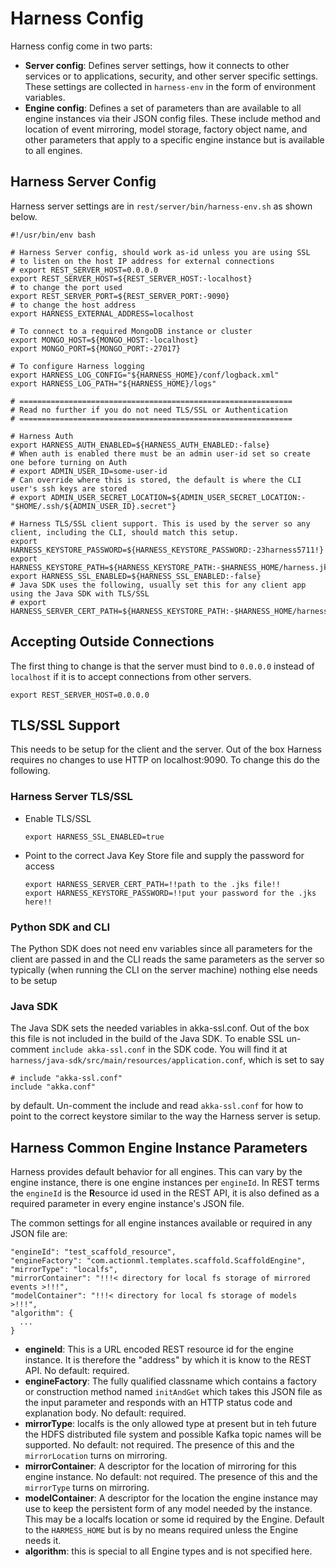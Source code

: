 # Harness Config

Harness config come in two parts:

 - **Server config**: Defines server settings, how it connects to other services or to applications, security, and other server specific settings. These settings are collected in `harness-env` in the form of environment variables.
 - **Engine config**: Defines a set of parameters than are available to all engine instances via their JSON config files. These include method and location of event mirroring, model storage, factory object name, and other parameters that apply to a specific engine instance but is available to all engines. 

## Harness Server Config

Harness server settings are in `rest/server/bin/harness-env.sh` as shown below. 

```
#!/usr/bin/env bash

# Harness Server config, should work as-id unless you are using SSL
# to listen on the host IP address for external connections
# export REST_SERVER_HOST=0.0.0.0
export REST_SERVER_HOST=${REST_SERVER_HOST:-localhost}
# to change the port used
export REST_SERVER_PORT=${REST_SERVER_PORT:-9090}
# to change the host address
export HARNESS_EXTERNAL_ADDRESS=localhost

# To connect to a required MongoDB instance or cluster
export MONGO_HOST=${MONGO_HOST:-localhost}
export MONGO_PORT=${MONGO_PORT:-27017}

# To configure Harness logging
export HARNESS_LOG_CONFIG="${HARNESS_HOME}/conf/logback.xml"
export HARNESS_LOG_PATH="${HARNESS_HOME}/logs"

# =============================================================
# Read no further if you do not need TLS/SSL or Authentication
# =============================================================

# Harness Auth
export HARNESS_AUTH_ENABLED=${HARNESS_AUTH_ENABLED:-false}
# When auth is enabled there must be an admin user-id set so create one before turning on Auth
# export ADMIN_USER_ID=some-user-id
# Can override where this is stored, the default is where the CLI user's ssh keys are stored
# export ADMIN_USER_SECRET_LOCATION=${ADMIN_USER_SECRET_LOCATION:-"$HOME/.ssh/${ADMIN_USER_ID}.secret"}

# Harness TLS/SSL client support. This is used by the server so any client, including the CLI, should match this setup.
export HARNESS_KEYSTORE_PASSWORD=${HARNESS_KEYSTORE_PASSWORD:-23harness5711!}
export HARNESS_KEYSTORE_PATH=${HARNESS_KEYSTORE_PATH:-$HARNESS_HOME/harness.jks}
export HARNESS_SSL_ENABLED=${HARNESS_SSL_ENABLED:-false}
# Java SDK uses the following, usually set this for any client app using the Java SDK with TLS/SSL
# export HARNESS_SERVER_CERT_PATH=${HARNESS_KEYSTORE_PATH:-$HARNESS_HOME/harness.pem}
```

## Accepting Outside Connections

The first thing to change is that the server must bind to `0.0.0.0` instead of `localhost` if it is to accept connections from other servers.

```
export REST_SERVER_HOST=0.0.0.0
```

## TLS/SSL Support

This needs to be setup for the client and the server. Out of the box Harness requires no changes to use HTTP on localhost:9090. To change this do the following.

### Harness Server TLS/SSL

 - Enable TLS/SSL

    ```
    export HARNESS_SSL_ENABLED=true
    ```

 - Point to the correct Java Key Store file and supply the password for access

    ```
    export HARNESS_SERVER_CERT_PATH=!!path to the .jks file!!
    export HARNESS_KEYSTORE_PASSWORD=!!put your password for the .jks here!!
    ```
        
### Python SDK and CLI

The Python SDK does not need env variables since all parameters for the client are passed in and the CLI reads the same parameters as the server so typically (when running the CLI on the server machine) nothing else needs to be setup

### Java SDK

The Java SDK sets the needed variables in akka-ssl.conf. Out of the box this file is not included in the build of the Java SDK. To enable SSL un-comment `include akka-ssl.conf` in the SDK code. You will find it at `harness/java-sdk/src/main/resources/application.conf`, which is set to say 

```
# include "akka-ssl.conf"
include "akka.conf"
```

by default. Un-comment the include and read `akka-ssl.conf` for how to point to the correct keystore similar to the way the Harness server is setup. 

## Harness Common Engine Instance Parameters

Harness provides default behavior for all engines. This can vary by the engine instance, there is one engine instances per `engineId`. In REST terms the `engineId` is the **R**esource id used in the REST API, it is also defined as a required parameter in every engine instance's JSON file.

The common settings for all engine instances available or required in any JSON file are:

```
"engineId": "test_scaffold_resource",
"engineFactory": "com.actionml.templates.scaffold.ScaffoldEngine",
"mirrorType": "localfs",
"mirrorContainer": "!!!< directory for local fs storage of mirrored events >!!!",
"modelContainer": "!!!< directory for local fs storage of models >!!!",
"algorithm": {
  ...
}
```

 - **engineId**: This is a URL encoded REST resource id for the engine instance. It is therefore the "address" by which it is know to the REST API. No default: required.
 - **engineFactory**: The fully qualified classname which contains a factory or construction method named `initAndGet` which takes this JSON file as the input parameter and responds with an HTTP status code and explanation body. No default: required.
 - **mirrorType**: localfs is the only allowed type at present but in teh future the HDFS distributed file system and possible Kafka topic names will be supported. No default: not required. The presence of this and the `mirrorLocation` turns on mirroring.
 - **mirrorContainer**: A descriptor for the location of mirroring for this engine instance. No default: not required. The presence of this and the `mirrorType` turns on mirroring.
 - **modelContainer**: A descriptor for the location the engine instance may use to keep the persistent form of any model needed by the instance. This may be a localfs location or some id required by the Engine. Default to the `HARMESS_HOME` but is by no means required unless the Engine needs it.
 - **algorithm**: this is special to all Engine types and is not specified here.

